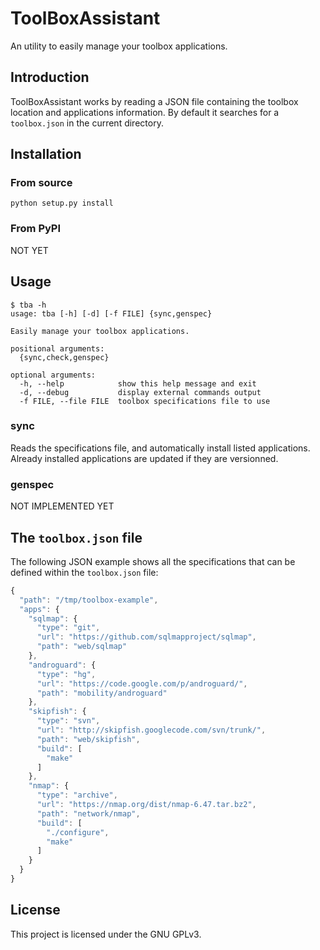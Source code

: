 # ToolBoxAssistant

An utility to easily manage your toolbox applications.

## Introduction

ToolBoxAssistant works by reading a JSON file containing the toolbox location and applications information.
By default it searches for a `toolbox.json` in the current directory.

## Installation

### From source

    python setup.py install

### From PyPI

NOT YET

## Usage

```
$ tba -h
usage: tba [-h] [-d] [-f FILE] {sync,genspec}

Easily manage your toolbox applications.

positional arguments:
  {sync,check,genspec}

optional arguments:
  -h, --help            show this help message and exit
  -d, --debug           display external commands output
  -f FILE, --file FILE  toolbox specifications file to use
```

### sync

Reads the specifications file, and automatically install listed applications. Already installed applications
are updated if they are versionned.

### genspec

NOT IMPLEMENTED YET

## The `toolbox.json` file

The following JSON example shows all the specifications that can be defined within the `toolbox.json` file:

```javascript
{
  "path": "/tmp/toolbox-example",
  "apps": {
    "sqlmap": {
      "type": "git",
      "url": "https://github.com/sqlmapproject/sqlmap",
      "path": "web/sqlmap"
    },
    "androguard": {
      "type": "hg",
      "url": "https://code.google.com/p/androguard/",
      "path": "mobility/androguard"
    },
    "skipfish": {
      "type": "svn",
      "url": "http://skipfish.googlecode.com/svn/trunk/",
      "path": "web/skipfish",
      "build": [
        "make"
      ]
    },
    "nmap": {
      "type": "archive",
      "url": "https://nmap.org/dist/nmap-6.47.tar.bz2",
      "path": "network/nmap",
      "build": [
        "./configure",
        "make"
      ]
    }
  }
}


```

## License

This project is licensed under the GNU GPLv3.
